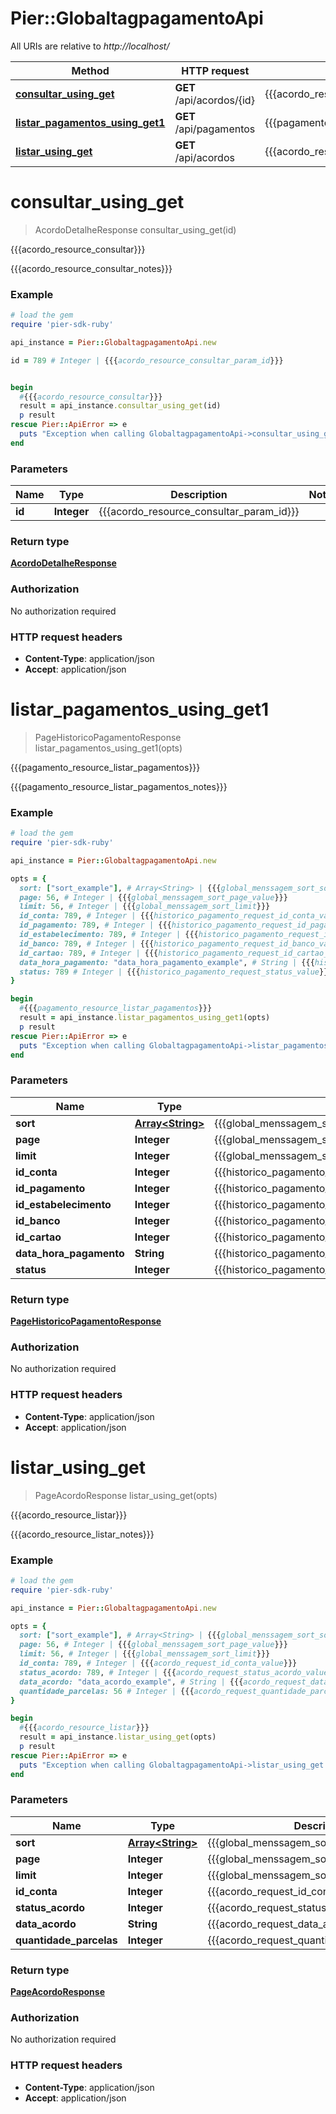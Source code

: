 # Pier::GlobaltagpagamentoApi

All URIs are relative to *http://localhost/*

Method | HTTP request | Description
------------- | ------------- | -------------
[**consultar_using_get**](GlobaltagpagamentoApi.md#consultar_using_get) | **GET** /api/acordos/{id} | {{{acordo_resource_consultar}}}
[**listar_pagamentos_using_get1**](GlobaltagpagamentoApi.md#listar_pagamentos_using_get1) | **GET** /api/pagamentos | {{{pagamento_resource_listar_pagamentos}}}
[**listar_using_get**](GlobaltagpagamentoApi.md#listar_using_get) | **GET** /api/acordos | {{{acordo_resource_listar}}}


# **consultar_using_get**
> AcordoDetalheResponse consultar_using_get(id)

{{{acordo_resource_consultar}}}

{{{acordo_resource_consultar_notes}}}

### Example
```ruby
# load the gem
require 'pier-sdk-ruby'

api_instance = Pier::GlobaltagpagamentoApi.new

id = 789 # Integer | {{{acordo_resource_consultar_param_id}}}


begin
  #{{{acordo_resource_consultar}}}
  result = api_instance.consultar_using_get(id)
  p result
rescue Pier::ApiError => e
  puts "Exception when calling GlobaltagpagamentoApi->consultar_using_get: #{e}"
end
```

### Parameters

Name | Type | Description  | Notes
------------- | ------------- | ------------- | -------------
 **id** | **Integer**| {{{acordo_resource_consultar_param_id}}} | 

### Return type

[**AcordoDetalheResponse**](AcordoDetalheResponse.md)

### Authorization

No authorization required

### HTTP request headers

 - **Content-Type**: application/json
 - **Accept**: application/json



# **listar_pagamentos_using_get1**
> PageHistoricoPagamentoResponse listar_pagamentos_using_get1(opts)

{{{pagamento_resource_listar_pagamentos}}}

{{{pagamento_resource_listar_pagamentos_notes}}}

### Example
```ruby
# load the gem
require 'pier-sdk-ruby'

api_instance = Pier::GlobaltagpagamentoApi.new

opts = { 
  sort: ["sort_example"], # Array<String> | {{{global_menssagem_sort_sort}}}
  page: 56, # Integer | {{{global_menssagem_sort_page_value}}}
  limit: 56, # Integer | {{{global_menssagem_sort_limit}}}
  id_conta: 789, # Integer | {{{historico_pagamento_request_id_conta_value}}}
  id_pagamento: 789, # Integer | {{{historico_pagamento_request_id_pagamento_value}}}
  id_estabelecimento: 789, # Integer | {{{historico_pagamento_request_id_estabelecimento_value}}}
  id_banco: 789, # Integer | {{{historico_pagamento_request_id_banco_value}}}
  id_cartao: 789, # Integer | {{{historico_pagamento_request_id_cartao_value}}}
  data_hora_pagamento: "data_hora_pagamento_example", # String | {{{historico_pagamento_request_data_hora_pagamento_value}}}
  status: 789 # Integer | {{{historico_pagamento_request_status_value}}}
}

begin
  #{{{pagamento_resource_listar_pagamentos}}}
  result = api_instance.listar_pagamentos_using_get1(opts)
  p result
rescue Pier::ApiError => e
  puts "Exception when calling GlobaltagpagamentoApi->listar_pagamentos_using_get1: #{e}"
end
```

### Parameters

Name | Type | Description  | Notes
------------- | ------------- | ------------- | -------------
 **sort** | [**Array&lt;String&gt;**](String.md)| {{{global_menssagem_sort_sort}}} | [optional] 
 **page** | **Integer**| {{{global_menssagem_sort_page_value}}} | [optional] 
 **limit** | **Integer**| {{{global_menssagem_sort_limit}}} | [optional] 
 **id_conta** | **Integer**| {{{historico_pagamento_request_id_conta_value}}} | [optional] 
 **id_pagamento** | **Integer**| {{{historico_pagamento_request_id_pagamento_value}}} | [optional] 
 **id_estabelecimento** | **Integer**| {{{historico_pagamento_request_id_estabelecimento_value}}} | [optional] 
 **id_banco** | **Integer**| {{{historico_pagamento_request_id_banco_value}}} | [optional] 
 **id_cartao** | **Integer**| {{{historico_pagamento_request_id_cartao_value}}} | [optional] 
 **data_hora_pagamento** | **String**| {{{historico_pagamento_request_data_hora_pagamento_value}}} | [optional] 
 **status** | **Integer**| {{{historico_pagamento_request_status_value}}} | [optional] 

### Return type

[**PageHistoricoPagamentoResponse**](PageHistoricoPagamentoResponse.md)

### Authorization

No authorization required

### HTTP request headers

 - **Content-Type**: application/json
 - **Accept**: application/json



# **listar_using_get**
> PageAcordoResponse listar_using_get(opts)

{{{acordo_resource_listar}}}

{{{acordo_resource_listar_notes}}}

### Example
```ruby
# load the gem
require 'pier-sdk-ruby'

api_instance = Pier::GlobaltagpagamentoApi.new

opts = { 
  sort: ["sort_example"], # Array<String> | {{{global_menssagem_sort_sort}}}
  page: 56, # Integer | {{{global_menssagem_sort_page_value}}}
  limit: 56, # Integer | {{{global_menssagem_sort_limit}}}
  id_conta: 789, # Integer | {{{acordo_request_id_conta_value}}}
  status_acordo: 789, # Integer | {{{acordo_request_status_acordo_value}}}
  data_acordo: "data_acordo_example", # String | {{{acordo_request_data_acordo_value}}}
  quantidade_parcelas: 56 # Integer | {{{acordo_request_quantidade_parcelas_value}}}
}

begin
  #{{{acordo_resource_listar}}}
  result = api_instance.listar_using_get(opts)
  p result
rescue Pier::ApiError => e
  puts "Exception when calling GlobaltagpagamentoApi->listar_using_get: #{e}"
end
```

### Parameters

Name | Type | Description  | Notes
------------- | ------------- | ------------- | -------------
 **sort** | [**Array&lt;String&gt;**](String.md)| {{{global_menssagem_sort_sort}}} | [optional] 
 **page** | **Integer**| {{{global_menssagem_sort_page_value}}} | [optional] 
 **limit** | **Integer**| {{{global_menssagem_sort_limit}}} | [optional] 
 **id_conta** | **Integer**| {{{acordo_request_id_conta_value}}} | [optional] 
 **status_acordo** | **Integer**| {{{acordo_request_status_acordo_value}}} | [optional] 
 **data_acordo** | **String**| {{{acordo_request_data_acordo_value}}} | [optional] 
 **quantidade_parcelas** | **Integer**| {{{acordo_request_quantidade_parcelas_value}}} | [optional] 

### Return type

[**PageAcordoResponse**](PageAcordoResponse.md)

### Authorization

No authorization required

### HTTP request headers

 - **Content-Type**: application/json
 - **Accept**: application/json



